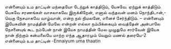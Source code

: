 
என்னையும் உம தாட்டின் மந்தையோ
டேற்றுக் காத்திடும், யேசுவே.
ஏற்றுக் காத்திடும் யேசுவே
சரணங்கள்
வாசலாகவே இருக்கிறேன், எனால்
வந்தவன் மனம் நொந்திடான்,-வெகு
நேசமாகவே வாழ்வான், என்ற நல்
நிமலனே, எனைச் சேர்ந்திடும். – என்னையும்
இயேசுவின் நாமத்தின் மேலே என்றன்
எல்லா நம்பிக்கையும் வைத்தேன் அன்பாலே
நேசனையுங் கூட நம்பேன்
நான் இயேசு நாமத்தின் மேல முழுதுமே சார்வேன்
இயேசு நான் நிற்கும் கன்மலையே
மாற்ற எந்த ஆதாரமும் வெறும் மணல் தரையே-2
என்னையும் உம தாட்டின் -Ennaiyum uma thaatin

